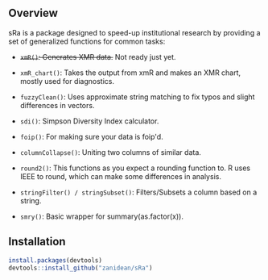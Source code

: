 Overview
---------

sRa is a package designed to speed-up institutional research by providing a set of generalized functions for common tasks:


- ~~`xmR()`: Generates XMR data.~~ Not ready just yet.

- `xmR_chart()`: Takes the output from xmR and makes an XMR chart, mostly used for diagnostics.

- `fuzzyClean()`: Uses approximate string matching to fix typos and slight differences in vectors.

- `sdi()`: Simpson Diversity Index calculator.

- `foip()`: For making sure your data is foip'd.

- `columnCollapse()`: Uniting two columns of similar data.

- `round2()`: This functions as you expect a rounding function to. R uses IEEE to round, which can make some differences in analysis.

- `stringFilter() / stringSubset()`: Filters/Subsets a column based on a string.

- `smry()`: Basic wrapper for summary(as.factor(x)).


Installation
------------
``` R
install.packages(devtools)
devtools::install_github("zanidean/sRa")
```
